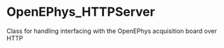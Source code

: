 # OpenEPhys_HTTPServer
Class for handling interfacing with the OpenEPhys acquisition board over HTTP
